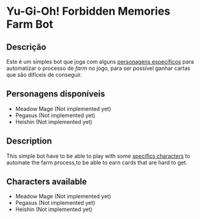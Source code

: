 # Yu-Gi-Oh! Forbidden Memories Farm Bot

## Descrição

Este é um simples bot que joga com alguns [personagens específicos](#personagens-disponiveis) para automatizar o processo de _farm_ no jogo, para ser possível ganhar cartas que são difíceis de conseguir.

## Personagens disponíveis

- Meadow Mage (Not implemented yet)
- Pegasus (Not implemented yet)
- Heishin (Not implemented yet)

## Description

This simple bot have to be able to play with some [specifics characters](#characters-available) to automate the farm process,to be able to earn cards that are hard to get.

## Characters available

- Meadow Mage (Not implemented yet)
- Pegasus (Not implemented yet)
- Heishin (Not implemented yet)
